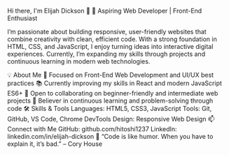 Hi there, I'm Elijah Dickson 👋
🚀 Aspiring Web Developer | Front-End Enthusiast

I’m passionate about building responsive, user-friendly websites that combine creativity with clean, efficient code. With a strong foundation in HTML, CSS, and JavaScript, I enjoy turning ideas into interactive digital experiences. Currently, I’m expanding my skills through projects and continuous learning in modern web technologies.

💡 About Me
🎯 Focused on Front-End Web Development and UI/UX best practices
📚 Currently improving my skills in React and modern JavaScript ES6+
🤝 Open to collaborating on beginner-friendly and intermediate web projects
🌱 Believer in continuous learning and problem-solving through code
🛠 Skills & Tools
Languages: HTML5, CSS3, JavaScript
Tools: Git, GitHub, VS Code, Chrome DevTools
Design: Responsive Web Design
📫 Connect with Me
GitHub: github.com/hitoshi1237
LinkedIn: linkedin.com/in/elijah-dickson
💬 “Code is like humor. When you have to explain it, it’s bad.” – Cory House
